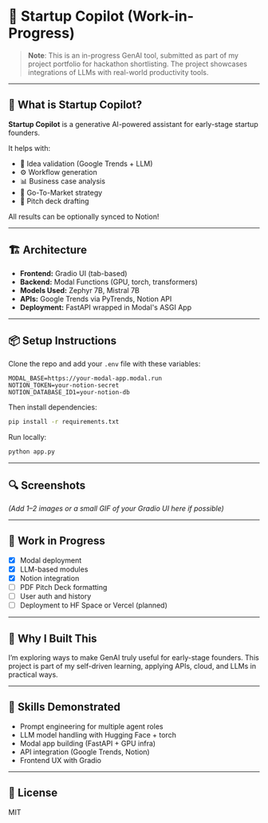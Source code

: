 # 🚀 Startup Copilot (Work-in-Progress)

> **Note**: This is an in-progress GenAI tool, submitted as part of my project portfolio for hackathon shortlisting. The project showcases integrations of LLMs with real-world productivity tools.

---

## 🧠 What is Startup Copilot?

**Startup Copilot** is a generative AI-powered assistant for early-stage startup founders.

It helps with:
- 🧠 Idea validation (Google Trends + LLM)
- ⚙️ Workflow generation
- 📊 Business case analysis
- 🎯 Go-To-Market strategy
- 📣 Pitch deck drafting

All results can be optionally synced to Notion!

---

## 🏗️ Architecture

- **Frontend:** Gradio UI (tab-based)
- **Backend:** Modal Functions (GPU, torch, transformers)
- **Models Used:** Zephyr 7B, Mistral 7B
- **APIs:** Google Trends via PyTrends, Notion API
- **Deployment:** FastAPI wrapped in Modal's ASGI App

---

## 📦 Setup Instructions

Clone the repo and add your `.env` file with these variables:

```env
MODAL_BASE=https://your-modal-app.modal.run
NOTION_TOKEN=your-notion-secret
NOTION_DATABASE_ID1=your-notion-db
```

Then install dependencies:

```bash
pip install -r requirements.txt
```

Run locally:
```bash
python app.py
```

---

## 🔍 Screenshots

*(Add 1–2 images or a small GIF of your Gradio UI here if possible)*

---

## 🚧 Work in Progress

- [x] Modal deployment
- [x] LLM-based modules
- [x] Notion integration
- [ ] PDF Pitch Deck formatting
- [ ] User auth and history
- [ ] Deployment to HF Space or Vercel (planned)

---

## 💬 Why I Built This

I’m exploring ways to make GenAI truly useful for early-stage founders. This project is part of my self-driven learning, applying APIs, cloud, and LLMs in practical ways.

---

## 🧠 Skills Demonstrated

- Prompt engineering for multiple agent roles
- LLM model handling with Hugging Face + torch
- Modal app building (FastAPI + GPU infra)
- API integration (Google Trends, Notion)
- Frontend UX with Gradio

---

## 📄 License

MIT
